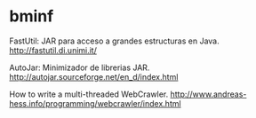 bminf
=====
FastUtil: JAR para acceso a grandes estructuras en Java.
http://fastutil.di.unimi.it/

AutoJar: Minimizador de librerias JAR.
http://autojar.sourceforge.net/en_d/index.html

How to write a multi-threaded WebCrawler.
http://www.andreas-hess.info/programming/webcrawler/index.html
